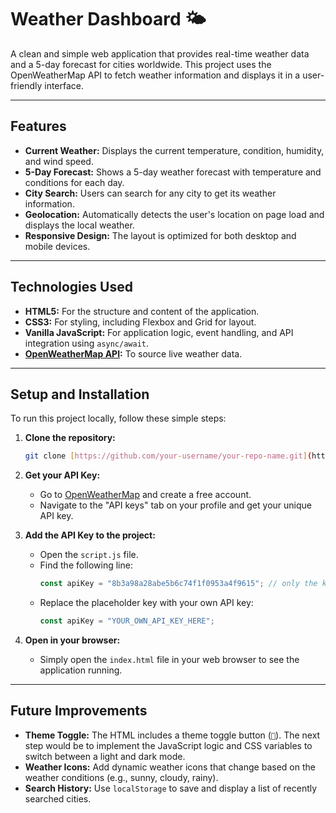 # Weather Dashboard 🌤️

A clean and simple web application that provides real-time weather data and a 5-day forecast for cities worldwide. This project uses the OpenWeatherMap API to fetch weather information and displays it in a user-friendly interface.

---

## Features

-   **Current Weather:** Displays the current temperature, condition, humidity, and wind speed.
-   **5-Day Forecast:** Shows a 5-day weather forecast with temperature and conditions for each day.
-   **City Search:** Users can search for any city to get its weather information.
-   **Geolocation:** Automatically detects the user's location on page load and displays the local weather.
-   **Responsive Design:** The layout is optimized for both desktop and mobile devices.

---

## Technologies Used

-   **HTML5:** For the structure and content of the application.
-   **CSS3:** For styling, including Flexbox and Grid for layout.
-   **Vanilla JavaScript:** For application logic, event handling, and API integration using `async/await`.
-   **[OpenWeatherMap API](https://openweathermap.org/api):** To source live weather data.

---

## Setup and Installation

To run this project locally, follow these simple steps:

1.  **Clone the repository:**
    ```bash
    git clone [https://github.com/your-username/your-repo-name.git](https://github.com/your-username/your-repo-name.git)
    ```

2.  **Get your API Key:**
    -   Go to [OpenWeatherMap](https://openweathermap.org/) and create a free account.
    -   Navigate to the "API keys" tab on your profile and get your unique API key.

3.  **Add the API Key to the project:**
    -   Open the `script.js` file.
    -   Find the following line:
        ```javascript
        const apiKey = "8b3a98a28abe5b6c74f1f0953a4f9615"; // only the key
        ```
    -   Replace the placeholder key with your own API key:
        ```javascript
        const apiKey = "YOUR_OWN_API_KEY_HERE";
        ```

4.  **Open in your browser:**
    -   Simply open the `index.html` file in your web browser to see the application running.

---

## Future Improvements

-   **Theme Toggle:** The HTML includes a theme toggle button (`🌙`). The next step would be to implement the JavaScript logic and CSS variables to switch between a light and dark mode.
-   **Weather Icons:** Add dynamic weather icons that change based on the weather conditions (e.g., sunny, cloudy, rainy).
-   **Search History:** Use `localStorage` to save and display a list of recently searched cities.
